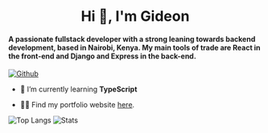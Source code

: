 <h1 align="center">Hi 👋, I'm Gideon</h1>
<h4>A passionate fullstack developer with a strong leaning towards backend development, based in Nairobi, Kenya. My main tools of trade are React in the front-end and Django and Express in the back-end.</h4>

[![Github](https://img.shields.io/github/followers/gideonkemboi?label=Follow&style=social)](https://github.com/gdnkemboi)

- 🌱 I’m currently learning **TypeScript**

- 👨‍💻 Find my portfolio website [here](https://gideonkemboi.onrender.com/).

![Top Langs](https://github-readme-stats.vercel.app/api/top-langs/?username=gideonkemboi&hide=pug)
![Stats](https://github-readme-stats.vercel.app/api?username=gideonkemboi&show_icons=true&count_private=true&line_height=40)
